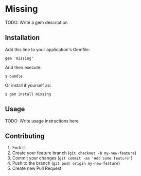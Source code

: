 # Missing

TODO: Write a gem description

## Installation

Add this line to your application's Gemfile:

    gem 'missing'

And then execute:

    $ bundle

Or install it yourself as:

    $ gem install missing

## Usage

TODO: Write usage instructions here

## Contributing

1. Fork it
2. Create your feature branch (`git checkout -b my-new-feature`)
3. Commit your changes (`git commit -am 'Add some feature'`)
4. Push to the branch (`git push origin my-new-feature`)
5. Create new Pull Request
